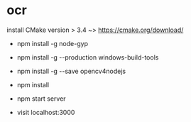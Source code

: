 # ocr
install CMake version > 3.4 ~> https://cmake.org/download/
+ npm install -g node-gyp
+ npm install -g --production windows-build-tools
+ npm install -g --save opencv4nodejs

+ npm install
+ npm start server
+ visit localhost:3000
